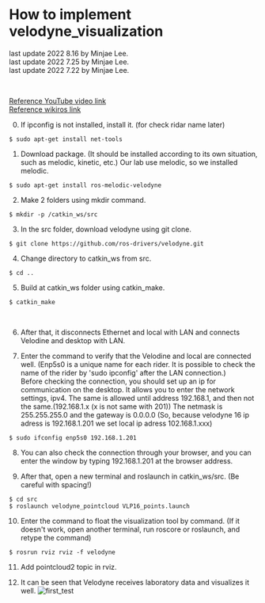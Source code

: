 # How to implement velodyne_visualization

last update 2022 8.16 by Minjae Lee. <br>
last update 2022 7.25 by Minjae Lee. <br>
last update 2022 7.22 by Minjae Lee. <br>


<br>

[Reference YouTube video link](https://youtu.be/QtChxWFEVlk) <br/>
[Reference wikiros link](http://wiki.ros.org/velodyne/Tutorials/Getting%20Started%20with%20the%20Velodyne%20VLP16) <br/>




0. If ipconfig is not installed, install it. (for check ridar name later)
```
$ sudo apt-get install net-tools
```


1. Download package. (It should be installed according to its own situation, such as melodic, kinetic, etc.) Our lab use melodic, so we installed melodic.
```
$ sudo apt-get install ros-melodic-velodyne
```

2. Make 2 folders using mkdir command.
```
$ mkdir -p /catkin_ws/src
```

3. In the src folder, download velodyne using git clone.
```
$ git clone https://github.com/ros-drivers/velodyne.git
```


4. Change directory to catkin_ws from src.
```
$ cd ..
```


5. Build at catkin_ws folder using catkin_make.
```
$ catkin_make
```


<br/>

6. After that, it disconnects Ethernet and local with LAN and connects Velodine and desktop with LAN.


7. Enter the command to verify that the Velodine and local are connected well. (Enp5s0 is a unique name for each rider. It is possible to check the name of the rider by 'sudo ipconfig' after the LAN connection.) <br>
Before checking the connection, you should set up an ip for communication on the desktop. It allows you to enter the network settings, ipv4. The same is allowed until address 192.168.1, and then not the same.(192.168.1.x  (x is not same with 201)) The netmask is 255.255.255.0 and the gateway is 0.0.0.0
(So, because velodyne 16 ip adress is 192.168.1.201 we set local ip adress 102.168.1.xxx)

```
$ sudo ifconfig enp5s0 192.168.1.201
```

8. You can also check the connection through your browser, and you can enter the window by typing 192.168.1.201 at the browser address. <br/>


9. After that, open a new terminal and roslaunch in catkin_ws/src. (Be careful with spacing!)
```
$ cd src
$ roslaunch velodyne_pointcloud VLP16_points.launch
```

10. Enter the command to float the visualization tool by command. (If it doesn't work, open another terminal, run roscore or roslaunch, and retype the command)
```
$ rosrun rviz rviz -f velodyne
```

11. Add pointcloud2 topic in rviz.

12. It can be seen that Velodyne receives laboratory data and visualizes it well.
![first_test](https://user-images.githubusercontent.com/79103625/178249246-bdf1a14a-b2d3-4f05-b640-4d9282d6a996.png)
